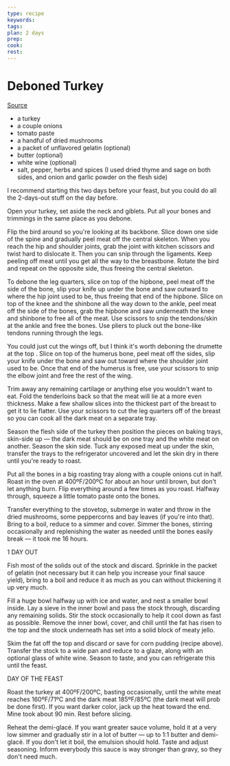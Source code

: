 ```yaml
---
type: recipe
keywords:
tags:
plan: 2 days
prep:
cook:
rest:
---
```


# Deboned Turkey

[Source](https://www.youtube.com/watch?v=peeRWHI7FpY)

- a turkey
- a couple onions
- tomato paste
- a handful of dried mushrooms
- a packet of unflavored gelatin (optional)
- butter (optional)
- white wine (optional)
- salt, pepper, herbs and spices (I used dried thyme and sage on both sides, and onion and garlic powder on the flesh side)

I recommend starting this two days before your feast, but you could do all the 2-days-out stuff on the day before.

Open your turkey, set aside the neck and giblets. Put all your bones and trimmings in the same place as you debone.

Flip the bird around so you're looking at its backbone. Slice down one side of the spine and gradually peel meat off the central skeleton. When you reach the hip and shoulder joints, grab the joint with kitchen scissors and twist hard to dislocate it. Then you can snip through the ligaments. Keep peeling off meat until you get all the way to the breastbone. Rotate the bird and repeat on the opposite side, thus freeing the central skeleton.

To debone the leg quarters, slice on top of the hipbone, peel meat off the side of the bone, slip your knife up under the bone and saw outward to where the hip joint used to be, thus freeing that end of the hipbone. Slice on top of the knee and the shinbone all the way down to the ankle, peel meat off the side of the bones, grab the hipbone and saw underneath the knee and shinbone to free all of the meat. Use scissors to snip the tendons/skin at the ankle and free the bones. Use pliers to pluck out the bone-like tendons running through the legs.

You could just cut the wings off, but I think it's worth deboning the drumette at the top . Slice on top of the humerus bone, peel meat off the sides, slip your knife under the bone and saw out toward where the shoulder joint used to be. Once that end of the humerus is free, use your scissors to snip the elbow joint and free the rest of the wing.

Trim away any remaining cartilage or anything else you wouldn't want to eat. Fold the tenderloins back so that the meat will lie at a more even thickness. Make a few shallow slices into the thickest part of the breast to get it to lie flatter. Use your scissors to cut the leg quarters off of the breast so you can cook all the dark meat on a separate tray.

Season the flesh side of the turkey then position the pieces on baking trays, skin-side up — the dark meat should be on one tray and the white meat on another. Season the skin side. Tuck any exposed meat up under the skin, transfer the trays to the refrigerator uncovered and let the skin dry in there until you're ready to roast.

Put all the bones in a big roasting tray along with a couple onions cut in half. Roast in the oven at 400ºF/200ºC for about an hour until brown, but don't let anything burn. Flip everything around a few times as you roast. Halfway through, squeeze a little tomato paste onto the bones.

Transfer everything to the stovetop, submerge in water and throw in the dried mushrooms, some peppercorns and bay leaves (if you're into that). Bring to a boil, reduce to a simmer and cover. Simmer the bones, stirring occasionally and replenishing the water as needed until the bones easily break — it took me 16 hours.

1 DAY OUT

Fish most of the solids out of the stock and discard. Sprinkle in the packet of gelatin (not necessary but it can help you increase your final sauce yield), bring to a boil and reduce it as much as you can without thickening it up very much.

Fill a huge bowl halfway up with ice and water, and nest a smaller bowl inside. Lay a sieve in the inner bowl and pass the stock through, discarding any remaining solids. Stir the stock occasionally to help it cool down as fast as possible. Remove the inner bowl, cover, and chill until the fat has risen to the top and the stock underneath has set into a solid block of meaty jello.

Skim the fat off the top and discard or save for corn pudding (recipe above). Transfer the stock to a wide pan and reduce to a glaze, along with an optional glass of white wine. Season to taste, and you can refrigerate this until the feast.

DAY OF THE FEAST

Roast the turkey at 400ºF/200ºC, basting occasionally, until the white meat reaches 160ºF/71ºC and the dark meat 185ºF/85ºC (the dark meat will prob be done first). If you want darker color, jack up the heat toward the end. Mine took about 90 min. Rest before slicing.

Reheat the demi-glacé. If you want greater sauce volume, hold it at a very low simmer and gradually stir in a lot of butter — up to 1:1 butter and demi-glacé. If you don't let it boil, the emulsion should hold. Taste and adjust seasoning. Inform everybody this sauce is way stronger than gravy, so they don't need much.
